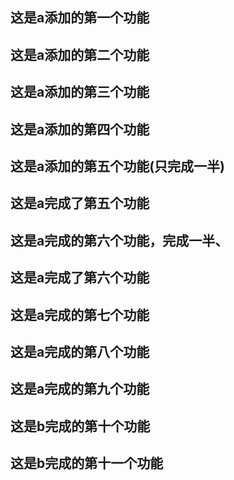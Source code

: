 ## 这是a添加的第一个功能
## 这是a添加的第二个功能
## 这是a添加的第三个功能
## 这是a添加的第四个功能
## 这是a添加的第五个功能(只完成一半)
## 这是a完成了第五个功能
## 这是a完成的第六个功能，完成一半、
## 这是a完成了第六个功能
## 这是a完成的第七个功能
## 这是a完成的第八个功能
## 这是a完成的第九个功能
## 这是b完成的第十个功能
## 这是b完成的第十一个功能